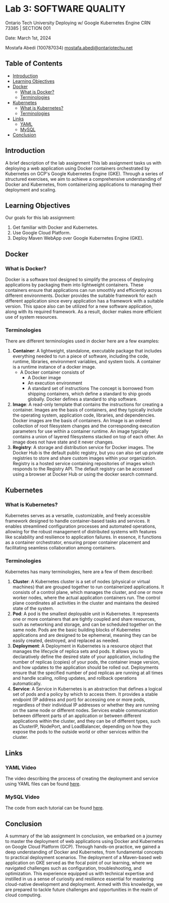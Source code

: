 # Lab 3: SOFTWARE QUALITY
Ontario Tech University
Deploying w/ Google Kubernetes Engine
CRN 73385 | SECTION 001

Date: March 1st, 2024

Mostafa Abedi (100787034)
mostafa.abedi@ontariotechu.net

## Table of Contents
- [Introduction](#introduction)
- [Learning Objectives](#learning-objectives)
- [Docker](#docker)
  - [What is Docker?](#what-is-docker)
  - [Terminologies](#terminologies)
- [Kubernetes](#kubernetes)
  - [What is Kubernetes?](#what-is-kubernetes)
  - [Terminologies](#terminologies-1)
- [Links](#links)
  - [YAML](#yaml)
  - [MySQL](#mysql)
- [Conclusion](#conclusion)


## Introduction
A brief description of the lab assignment
This lab assignment tasks us with deploying a web application using Docker containers orchestrated by Kubernetes on GCP's Google Kubernetes Engine (GKE). Through a series of structured exercises, we aim to achieve a comprehensive understanding of Docker and Kubernetes, from containerizing applications to managing their deployment and scaling.

## Learning Objectives
Our goals for this lab assignment:

1. Get familiar with Docker and Kubernetes.
2. Use Google Cloud Platform.
3. Deploy Maven WebApp over Google Kubernetes Engine (GKE).

## Docker
### What is Docker?
Docker is a software tool designed to simplify the process of deploying applications by packaging them into lightweight containers. These containers ensure that applications can run smoothly and efficiently across different environments. Docker provides the suitable framework for each different application since every application has a framework with a suitable version. This space also can be utilized for a new software application, along with its required framework. As a result, docker makes more efficient use of system resources.


### Terminologies
There are different terminologies used in docker here are a few examples:
1. **Container**: A lightweight, standalone, executable package that includes everything needed to run a piece of software, including the code, runtime, libraries, environment variables, and system tools. A container is a runtime instance of a docker image.
   - A Docker container consists of
     - A Docker image
     - An execution environment
     - A standard set of instructions
   The concept is borrowed from shipping containers, which define a standard to ship goods globally. Docker defines a standard to ship software.
2. **Image**: A read-only template that contains the instructions for creating a container. Images are the basis of containers, and they typically include the operating system, application code, libraries, and dependencies. Docker images are the basis of containers. An Image is an ordered collection of root filesystem changes and the corresponding execution parameters for use within a container runtime. An image typically contains a union of layered filesystems stacked on top of each other. An image does not have state and it never changes.
3. **Registry**: A storage and distribution service for Docker images. The Docker Hub is the default public registry, but you can also set up private registries to store and share custom images within your organization. Registry is a hosted service containing repositories of images which responds to the Registry API. The default registry can be accessed using a browser at Docker Hub or using the docker search command.

## Kubernetes
### What is Kubernetes?
Kubernetes serves as a versatile, customizable, and freely accessible framework designed to handle container-based tasks and services. It enables streamlined configuration processes and automated operations, allowing for the robust management of distributed systems with features like scalability and resilience to application failures. In essence, it functions as a container orchestrator, ensuring proper container placement and facilitating seamless collaboration among containers.

### Terminologies
Kubernetes has many terminologies, here are a few of them described:
1. **Cluster**: A Kubernetes cluster is a set of nodes (physical or virtual machines) that are grouped together to run containerized applications. It consists of a control plane, which manages the cluster, and one or more worker nodes, where the actual application containers run. The control plane coordinates all activities in the cluster and maintains the desired state of the system.
2. **Pod**: A pod is the smallest deployable unit in Kubernetes. It represents one or more containers that are tightly coupled and share resources, such as networking and storage, and can be scheduled together on the same node. Pods are the basic building blocks of Kubernetes applications and are designed to be ephemeral, meaning they can be easily created, destroyed, and replaced as needed.
3. **Deployment**: A Deployment in Kubernetes is a resource object that manages the lifecycle of replica sets and pods. It allows you to declaratively define the desired state of your application, including the number of replicas (copies) of your pods, the container image version, and how updates to the application should be rolled out. Deployments ensure that the specified number of pod replicas are running at all times and handle scaling, rolling updates, and rollback operations automatically.
4. **Service**: A Service in Kubernetes is an abstraction that defines a logical set of pods and a policy by which to access them. It provides a stable endpoint (IP address and port) for accessing one or more pods, regardless of their individual IP addresses or whether they are running on the same node or different nodes. Services enable communication between different parts of an application or between different applications within the cluster, and they can be of different types, such as ClusterIP, NodePort, and LoadBalancer, depending on how they expose the pods to the outside world or other services within the cluster.

## Links

### YAML Video
The video describing the process of creating the deployment and service using YAML files can be found [here](https://github.com/Mostafa-Abedi/SOFE3980.git).

### MySQL Video
The code from each tutorial can be found [here](https://github.com/Mostafa-Abedi/SOFE3980.git).

## Conclusion
A summary of the lab assignment
In conclusion, we embarked on a journey to master the deployment of web applications using Docker and Kubernetes on Google Cloud Platform (GCP). Through hands-on practice, we gained a deep understanding of Docker and Kubernetes, from fundamental concepts to practical deployment scenarios. The deployment of a Maven-based web application on GKE served as the focal point of our learning, where we navigated challenges such as configuration, troubleshooting, and optimization. This experience equipped us with technical expertise and instilled in us a sense of curiosity and resilience essential for mastering cloud-native development and deployment. Armed with this knowledge, we are prepared to tackle future challenges and opportunities in the realm of cloud computing.
